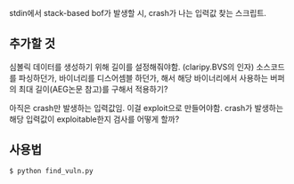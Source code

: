 stdin에서 stack-based bof가 발생할 시, crash가 나는 입력값 찾는 스크립트.

## 추가할 것
심볼릭 데이터를 생성하기 위해 길이를 설정해줘야함. (claripy.BVS의 인자)
소스코드를 파싱하던가, 바이너리를 디스어셈블 하던가, 해서 해당 바이너리에서 사용하는 버퍼의 최대 길이(AEG논문 참고)를 구해서 적용하기?

아직은 crash만 발생하는 입력값임. 이걸 exploit으로 만들어야함.
crash가 발생하는 해당 입력값이 exploitable한지 검사를 어떻게 할까?

## 사용법
```
$ python find_vuln.py
```
